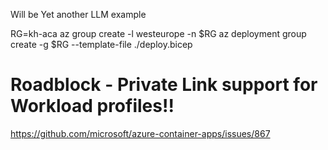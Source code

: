 
Will be Yet another LLM example


RG=kh-aca
az group create -l westeurope -n $RG
az  deployment group create -g $RG --template-file ./deploy.bicep



#  Roadblock - Private Link support for Workload profiles!!
https://github.com/microsoft/azure-container-apps/issues/867